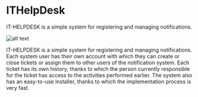 # ITHelpDesk
IT-HELPDESK is a simple system for registering and managing notifications.

![alt text](https://mp-programs.pl/wp-content/uploads/2022/01/ithelpdesk.png)

IT-HELPDESK is a simple system for registering and managing notifications. Each system user has their own account with which they can create or close tickets or assign them to other users of the notification system. Each ticket has its own history, thanks to which the person currently responsible for the ticket has access to the activities performed earlier. The system also has an easy-to-use installer, thanks to which the implementation process is very fast. 
